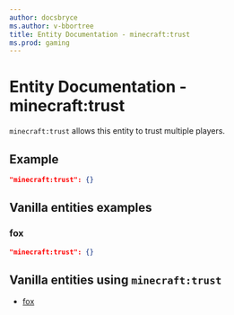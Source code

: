 ```yaml
---
author: docsbryce
ms.author: v-bbortree
title: Entity Documentation - minecraft:trust
ms.prod: gaming
---
```


# Entity Documentation - minecraft:trust

`minecraft:trust` allows this entity to trust multiple players.

## Example

```json
"minecraft:trust": {}
```

## Vanilla entities examples

### fox

```json
"minecraft:trust": {}
```

## Vanilla entities using `minecraft:trust`

- [fox](../../../../Source/VanillaBehaviorPack_Snippets/entities/fox.md)